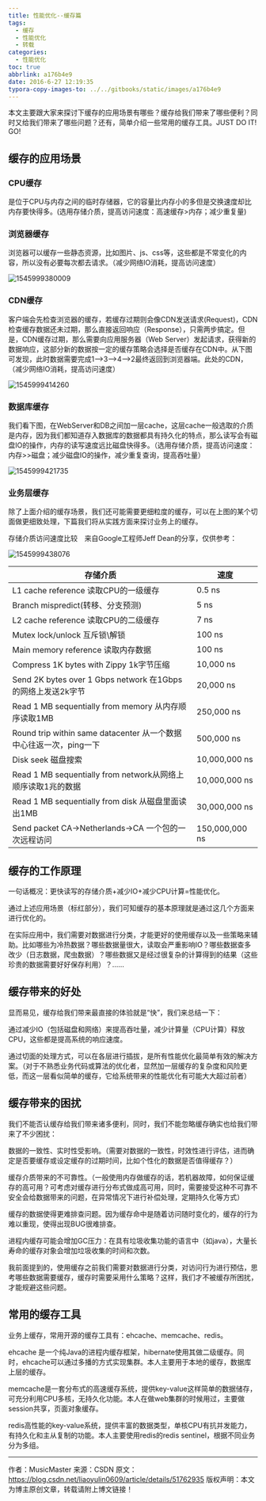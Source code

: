 ```yaml
---
title: 性能优化--缓存篇
tags:
  - 缓存
  - 性能优化
  - 转载
categories:
  - 性能优化
toc: true
abbrlink: a176b4e9
date: 2016-6-27 12:19:35
typora-copy-images-to: ../../gitbooks/static/images/a176b4e9
---
```


本文主要跟大家来探讨下缓存的应用场景有哪些？缓存给我们带来了哪些便利？同时又给我们带来了哪些问题？还有，简单介绍一些常用的缓存工具。JUST DO IT! GO!

## 缓存的应用场景
### CPU缓存
是位于CPU与内存之间的临时存储器，它的容量比内存小的多但是交换速度却比内存要快得多。(选用存储介质，提高访问速度：高速缓存>内存；减少重复量)

### 浏览器缓存
浏览器可以缓存一些静态资源，比如图片、js、css等，这些都是不常变化的内容，所以没有必要每次都去请求。（减少网络IO消耗，提高访问速度）

![1545999380009](../../gitbooks/static/images/a176b4e9/1545999380009.png)

### CDN缓存
客户端会先检查浏览器的缓存，若缓存过期则会像CDN发送请求(Request)，CDN检查缓存数据还未过期，那么直接返回响应（Response），只需两步搞定。但是，CDN缓存过期，那么需要向应用服务器（Web Server）发起请求，获得新的数据响应，这部分新的数据按一定的缓存策略会选择是否缓存在CDN中。从下图可发现，此时数据需要完成1–>3–>4–>2最终返回到浏览器端。此处的CDN，（减少网络IO消耗，提高访问速度）

![1545999414260](../../gitbooks/static/images/a176b4e9/1545999414260.png)

### 数据库缓存
我们看下图，在WebServer和DB之间加一层cache，这层cache一般选取的介质是内存，因为我们都知道存入数据库的数据都具有持久化的特点，那么读写会有磁盘IO的操作，内存的读写速度远比磁盘快得多。（选用存储介质，提高访问速度：内存>>磁盘；减少磁盘IO的操作，减少重复查询，提高吞吐量）

![1545999421735](../../gitbooks/static/images/a176b4e9/1545999421735.png)

### 业务层缓存
除了上面介绍的缓存场景，我们还可能需要更细粒度的缓存，可以在上图的某个切面做更细致处理，下篇我们将从实践方面来探讨业务上的缓存。

存储介质访问速度比较　来自Google工程师Jeff Dean的分享，仅供参考：

![1545999438076](../../gitbooks/static/images/a176b4e9/1545999438076.png)

| 存储介质                             | 速度   |
| ------------------------------------ | ------ |
| L1 cache reference 读取CPU的一级缓存    | 0.5 ns |
|Branch mispredict(转移、分支预测)	|5 ns|
|L2 cache reference 读取CPU的二级缓存	|7 ns|
|Mutex lock/unlock 互斥锁\解锁	|100 ns|
|Main memory reference 读取内存数据	|100 ns|
|Compress 1K bytes with Zippy 1k字节压缩	|10,000 ns|
|Send 2K bytes over 1 Gbps network 在1Gbps的网络上发送2k字节	|20,000 ns|
|Read 1 MB sequentially from memory 从内存顺序读取1MB	|250,000 ns|
|Round trip within same datacenter 从一个数据中心往返一次，ping一下	|500,000 ns|
|Disk seek 磁盘搜索	|10,000,000 ns|
|Read 1 MB sequentially from network从网络上顺序读取1兆的数据	|10,000,000 ns|
|Read 1 MB sequentially from disk 从磁盘里面读出1MB	|30,000,000 ns|
|Send packet CA->Netherlands->CA 一个包的一次远程访问	|150,000,000 ns|

## 缓存的工作原理
一句话概况：更快读写的存储介质+减少IO+减少CPU计算=性能优化。

通过上述应用场景（标红部分），我们可知缓存的基本原理就是通过这几个方面来进行优化的。

在实际应用中，我们需要对数据进行分类，才能更好的使用缓存以及一些策略来辅助。比如哪些为冷热数据？哪些数据量很大，读取会严重影响IO？哪些数据查多改少（日志数据，爬虫数据）？哪些数据又是经过很复杂的计算得到的结果（这些珍贵的数据需要好好保存利用）？……

## 缓存带来的好处
显而易见，缓存给我们带来最直接的体验就是“快”，我们来总结一下：

通过减少IO（包括磁盘和网络）来提高吞吐量，减少计算量（CPU计算）释放CPU，这些都是提高系统的响应速度。

通过切面的处理方式，可以在各层进行插拔，是所有性能优化最简单有效的解决方案。（对于不熟悉业务代码或算法的优化者，显然加一层缓存的复杂度和风险更低，而这一层看似简单的缓存，它给系统带来的性能优化有可能大大超过前者）

## 缓存带来的困扰
我们不能否认缓存给我们带来诸多便利，同时，我们不能忽略缓存确实也给我们带来了不少困扰：

数据的一致性、实时性受影响。（需要对数据的一致性，时效性进行评估，进而确定是否要缓存或设定缓存的过期时间，比如个性化的数据是否值得缓存？）

缓存介质带来的不可靠性。（一般使用内存做缓存的话，若机器故障，如何保证缓存的高可用？可考虑对缓存进行分布式做成高可用，同时，需要接受这种不可靠不安全会给数据带来的问题，在异常情况下进行补偿处理，定期持久化等方式）

缓存的数据使得更难排查问题。因为缓存命中是随着访问随时变化的，缓存的行为难以重现，使得出现BUG很难排查。

进程内缓存可能会增加GC压力：在具有垃圾收集功能的语言中（如java），大量长寿命的缓存对象会增加垃圾收集的时间和次数。

我前面提到的，使用缓存之前我们需要对数据进行分类，对访问行为进行预估，思考哪些数据需要缓存，缓存时需要采用什么策略？这样，我们才不被缓存所困扰，才能规避这些问题。

## 常用的缓存工具
业务上缓存，常用开源的缓存工具有：ehcache、memcache、redis。

ehcache 是一个纯Java的进程内缓存框架，hibernate使用其做二级缓存。同时，ehcache可以通过多播的方式实现集群。本人主要用于本地的缓存，数据库上层的缓存。

memcache是一套分布式的高速缓存系统，提供key-value这样简单的数据储存，可充分利用CPU多核，无持久化功能。本人在做web集群的时候用过，主要做session共享，页面对象缓存。

redis高性能的key-value系统，提供丰富的数据类型，单核CPU有抗并发能力，有持久化和主从复制的功能。本人主要使用redis的redis sentinel，根据不同业务分为多组。

---------------------
作者：MusicMaster 
来源：CSDN 
原文：https://blog.csdn.net/liaoyulin0609/article/details/51762935 
版权声明：本文为博主原创文章，转载请附上博文链接！